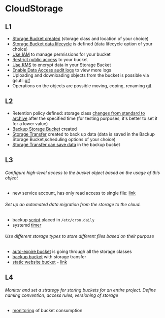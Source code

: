 # CloudStorage
## L1
- [Storage Bucket created](https://github.com/o-lenczyk/peex/blob/main/CloudStorage/bucket.tf#L1) (storage class and location of your choice)
- [Storage Bucket data lifecycle](https://github.com/o-lenczyk/peex/blob/main/CloudStorage/bucket.tf#L7) is defined (data lifecycle option of your choice)
- [Use IAM](https://github.com/o-lenczyk/peex/blob/main/CloudStorage/service_account.tf#L26) to manage permissions for your bucket
- [Restrict public access](https://github.com/o-lenczyk/peex/blob/main/CloudStorage/bucket.tf#L41) to your bucket
- [Use KMS](https://github.com/o-lenczyk/peex/blob/main/CloudStorage/bucket.tf#L37) to encrypt data in your Storage Bucket
- [Enable Data Access audit logs](https://github.com/o-lenczyk/peex/blob/main/CloudStorage/audit.tf#L1) to view more logs
- Uploading and downloading objects from the bucket is possible via gsutil [gif](gifs/upload-download.gif)
- Operations on the objects are possible moving, coping, renaming [gif](gifs/move-copy-rename.gif)

## L2
- Retention policy defined: storage class [changes from standard to archive](https://github.com/o-lenczyk/peex/blob/main/CloudStorage/bucket.tf#L17) after the specified time (for testing purposes, it's better to set it for a lower value)
- [Backup Storage Bucket](https://github.com/o-lenczyk/peex/blob/main/CloudStorage/storage-transfer.tf#L6) created
- [Storage Transfer](https://github.com/o-lenczyk/peex/blob/main/CloudStorage/storage-transfer.tf#L36) created to back up data (data is saved in the Backup Storage Bucket,scheduling options of your choice)
- [Storage Transfer can save data](https://github.com/o-lenczyk/peex/blob/main/CloudStorage/storage-transfer.tf#L24) in the backup bucket

## L3
###### Configure high-level access to the bucket object based on the usage of this object  
- new service account, has only read access to single file: [link](https://github.com/o-lenczyk/peex/blob/main/CloudStorage/object.tf#L13)
###### Set up an automated data migration from the storage to the cloud. 
- backup [script](scripts/cron-daily-backup.sh) placed in `/etc/cron.daily`
- systemd [timer](https://github.com/o-lenczyk/peex/blob/main/CloudStorage/scripts/systemd-timer-backup.timer#L1)
###### Use different storage types to store different files based on their purpose
- [auto-expire bucket](https://github.com/o-lenczyk/peex/blob/main/CloudStorage/bucket.tf#L1) is going  through all the storage classes
- [backup bucket](https://github.com/o-lenczyk/peex/blob/main/CloudStorage/storage-transfer.tf#L6) with storage transfer
- [static website bucket](https://github.com/o-lenczyk/peex/blob/main/CloudStorage/static-website.tf#L1) - [link](https://storage.googleapis.com/static.piasecki.it/index.html)

## L4
###### Monitor and set a strategy for storing buckets for an entire project. Define naming convention, access rules, versioning of storage
 - [monitoring](https://console.cloud.google.com/monitoring/dashboards/resourceList/gcs_bucket) of bucket consumption

